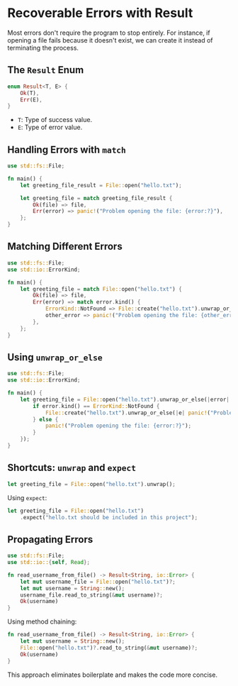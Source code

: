 # Recoverable Errors with Result

Most errors don't require the program to stop entirely. For instance, if opening a file fails because it doesn't exist, we can create it instead of terminating the process.

## The `Result` Enum

```rust
enum Result<T, E> {
    Ok(T),
    Err(E),
}
```
- `T`: Type of success value.
- `E`: Type of error value.

## Handling Errors with `match`

```rust
use std::fs::File;

fn main() {
    let greeting_file_result = File::open("hello.txt");

    let greeting_file = match greeting_file_result {
        Ok(file) => file,
        Err(error) => panic!("Problem opening the file: {error:?}"),
    };
}
```

## Matching Different Errors

```rust
use std::fs::File;
use std::io::ErrorKind;

fn main() {
    let greeting_file = match File::open("hello.txt") {
        Ok(file) => file,
        Err(error) => match error.kind() {
            ErrorKind::NotFound => File::create("hello.txt").unwrap_or_else(|e| panic!("Problem creating the file: {e:?}")),
            other_error => panic!("Problem opening the file: {other_error:?}"),
        },
    };
}
```

## Using `unwrap_or_else`

```rust
use std::fs::File;
use std::io::ErrorKind;

fn main() {
    let greeting_file = File::open("hello.txt").unwrap_or_else(|error| {
        if error.kind() == ErrorKind::NotFound {
            File::create("hello.txt").unwrap_or_else(|e| panic!("Problem creating the file: {e:?}"))
        } else {
            panic!("Problem opening the file: {error:?}");
        }
    });
}
```

## Shortcuts: `unwrap` and `expect`

```rust
let greeting_file = File::open("hello.txt").unwrap();
```

Using `expect`:

```rust
let greeting_file = File::open("hello.txt")
    .expect("hello.txt should be included in this project");
```

## Propagating Errors

```rust
use std::fs::File;
use std::io::{self, Read};

fn read_username_from_file() -> Result<String, io::Error> {
    let mut username_file = File::open("hello.txt")?;
    let mut username = String::new();
    username_file.read_to_string(&mut username)?;
    Ok(username)
}
```

Using method chaining:

```rust
fn read_username_from_file() -> Result<String, io::Error> {
    let mut username = String::new();
    File::open("hello.txt")?.read_to_string(&mut username)?;
    Ok(username)
}
```

This approach eliminates boilerplate and makes the code more concise.

